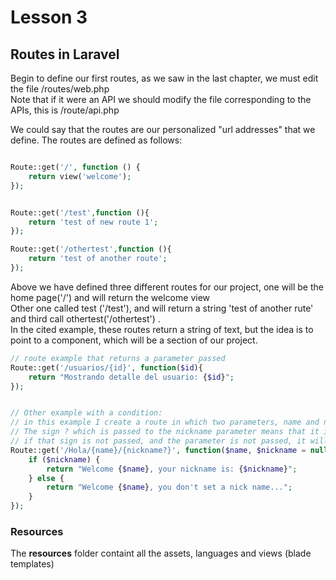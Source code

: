 # Lesson 3

## Routes in Laravel

Begin to define our first routes, as we saw in the last chapter, we must edit the file /routes/web.php      
Note that if it were an API we should modify the file corresponding to the APIs, this is /route/api.php  

We could say that the routes are our  personalized "url addresses" that we define. The routes are defined as follows:    

```php

Route::get('/', function () {
    return view('welcome');
});


Route::get('/test',function (){
    return 'test of new route 1';
});

Route::get('/othertest',function (){
    return 'test of another route';
});

```

Above we have defined three different routes for our project, one will be the home page('/') and will return the welcome view     
Other one called test ('/test'), and will return a string 'test of another rute'
and third call othertest('/othertest') .  
In the cited example, these routes return a string of text, but the idea is to point to a component, which will be a section of our project.



```php
// route example that returns a parameter passed
Route::get('/usuarios/{id}', function($id){
    return "Mostrando detalle del usuario: {$id}";
});


// Other example with a condition:
// in this example I create a route in which two parameters, name and nickname must be passed
// The sign ? which is passed to the nickname parameter means that it is optional,   
// if that sign is not passed, and the parameter is not passed, it will give an error.   
Route::get('/Hola/{name}/{nickname?}', function($name, $nickname = null){
    if ($nickname) {
        return "Welcome {$name}, your nickname is: {$nickname}";
    } else {
        return "Welcome {$name}, you don't set a nick name...";
    }
});
```






### Resources

The __resources__ folder containt all the assets, languages and views (blade templates)








